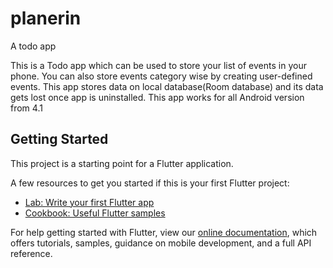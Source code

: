 # planerin

A todo app

This is a Todo app which can be used to store your list of events in your phone. 
You can also store events category wise by creating user-defined events. 
This app stores data on local database(Room database) and its data gets lost once app is uninstalled.
This app works for all Android version from 4.1

## Getting Started

This project is a starting point for a Flutter application.

A few resources to get you started if this is your first Flutter project:

- [Lab: Write your first Flutter app](https://flutter.dev/docs/get-started/codelab)
- [Cookbook: Useful Flutter samples](https://flutter.dev/docs/cookbook)

For help getting started with Flutter, view our
[online documentation](https://flutter.dev/docs), which offers tutorials,
samples, guidance on mobile development, and a full API reference.
